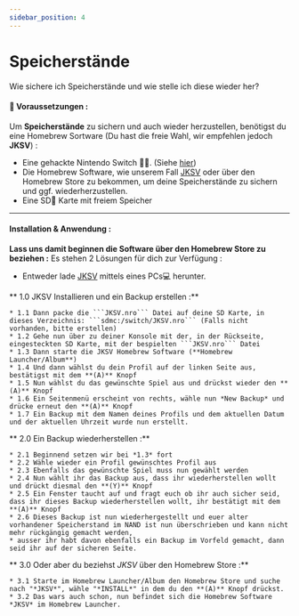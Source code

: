 ```yaml
---
sidebar_position: 4
---
```


# Speicherstände

Wie sichere ich Speicherstände und wie stelle ich diese wieder her?

#### 🏁 Voraussetzungen :
Um **Speicherstände** zu sichern und auch wieder herzustellen, benötigst du eine Homebrew Sortware (Du hast die freie Wahl, wir empfehlen jedoch **JKSV**) :

* Eine gehackte Nintendo Switch 🏴‍☠️. (Siehe [hier](https://gitlab.com/easyhacking/switch))
* Die Homebrew Software, wie unserem Fall [JKSV](https://github.com/J-D-K/JKSV) oder über den Homebrew Store zu bekommen, um deine Speicherstände zu sichern und ggf. wiederherzustellen.
* Eine SD💾 Karte mit freiem Speicher

___
#### Installation & Anwendung :

**Lass uns damit beginnen die Software über den Homebrew Store zu beziehen :**
Es stehen 2 Lösungen für dich zur Verfügung :
* Entweder lade [JKSV](https://github.com/J-D-K/JKSV) mittels eines PCs💻 herunter.

** 1.0 JKSV Installieren und ein Backup erstellen :**

    * 1.1 Dann packe die ```JKSV.nro``` Datei auf deine SD Karte, in dieses Verzeichnis: ```sdmc:/switch/JKSV.nro``` (Falls nicht vorhanden, bitte erstellen)
    * 1.2 Gehe nun über zu deiner Konsole mit der, in der Rückseite, eingesteckten SD Karte, mit der bespielten ```JKSV.nro``` Datei
    * 1.3 Dann starte die JKSV Homebrew Software (**Homebrew Launcher/Album**)
    * 1.4 Und dann wählst du dein Profil auf der linken Seite aus, bestätigst mit dem **(A)** Knopf
    * 1.5 Nun wählst du das gewünschte Spiel aus und drückst wieder den **(A)** Knopf
    * 1.6 Ein Seitenmenü erscheint von rechts, wähle nun *New Backup* und drücke erneut den **(A)** Knopf
    * 1.7 Ein Backup mit dem Namen deines Profils und dem aktuellen Datum und der aktuellen Uhrzeit wurde nun erstellt.
	
** 2.0 Ein Backup wiederherstellen :**

    * 2.1 Beginnend setzen wir bei *1.3* fort
	* 2.2 Wähle wieder ein Profil gewünschtes Profil aus
	* 2.3 Ebenfalls das gewünschte Spiel muss nun gewählt werden
	* 2.4 Nun wählt ihr das Backup aus, dass ihr wiederherstellen wollt und drückt diesmal den **(Y)** Knopf
	* 2.5 Ein Fenster taucht auf und fragt euch ob ihr auch sicher seid, dass ihr dieses Backup wiederherstellen wollt, ihr bestätigt mit dem **(A)** Knopf
	* 2.6 Dieses Backup ist nun wiederhergestellt und euer alter vorhandener Speicherstand im NAND ist nun überschrieben und kann nicht mehr rückgängig gemacht werden,
	* ausser ihr habt davon ebenfalls ein Backup im Vorfeld gemacht, dann seid ihr auf der sicheren Seite.

** 3.0 Oder aber du beziehst *JKSV* über den Homebrew Store :**

    * 3.1 Starte im Homebrew Launcher/Album den Homebrew Store und suche nach "*JKSV*", wähle "*INSTALL*" in dem du den **(A)** Knopf drückst.
	* 3.2 Das wars auch schon, nun befindet sich die Homebrew Software *JKSV* im Homebrew Launcher.